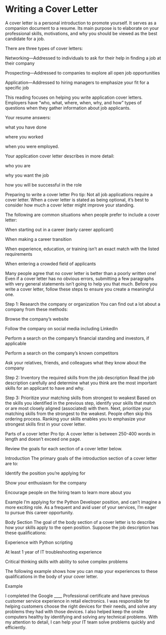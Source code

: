 # Writing a Cover Letter

A cover letter is a personal introduction to promote yourself. It serves as a companion document to a resume. Its main purpose is to elaborate on your professional skills, motivations, and why you should be viewed as the best candidate for a job.

There are three types of cover letters:

Networking—Addressed to individuals to ask for their help in finding a job at their company

Prospecting—Addressed to companies to explore all open job opportunities

Application—Addressed to hiring managers to emphasize your fit for a specific job

This reading focuses on helping you write application cover letters. Employers have “who, what, where, when, why, and how” types of questions when they gather information about job applicants.

Your resume answers:

what you have done

where you worked

when you were employed.

Your application cover letter describes in more detail:

who you are

why you want the job

how you will be successful in the role

Preparing to write a cover letter
Pro tip: Not all job applications require a cover letter. When a cover letter is stated as being optional, it’s best to consider how much a cover letter might improve your standing.

The following are common situations when people prefer to include a cover letter:

When starting out in a career (early career applicant)

When making a career transition

When experience, education, or training isn’t an exact match with the listed requirements

When entering a crowded field of applicants

Many people agree that no cover letter is better than a poorly written one! Even if a cover letter has no obvious errors, submitting a few paragraphs with very general statements isn’t going to help you that much. Before you write a cover letter, follow these steps to ensure you create a meaningful one.

Step 1: Research the company or organization
You can find out a lot about a company from these methods:

Browse the company’s website

Follow the company on social media including LinkedIn

Perform a search on the company’s financial standing and investors, if applicable

Perform a search on the company’s known competitors

Ask your relatives, friends, and colleagues what they know about the company

Step 2: Inventory the required skills from the job description
Read the job description carefully and determine what you think are the most important skills for an applicant to have and why.

Step 3: Prioritize your matching skills from strongest to weakest
Based on the skills you identified in the previous step, identify your skills that match or are most closely aligned (associated) with them. Next, prioritize your matching skills from the strongest to the weakest. People often skip this ordering process. Ranking your skills enables you to emphasize your strongest skills first in your cover letter.

Parts of a cover letter
Pro tip: A cover letter is between 250-400 words in length and doesn’t exceed one page.

Review the goals for each section of a cover letter below.

Introduction
The primary goals of the introduction section of a cover letter are to:

Identify the position you’re applying for

Show your enthusiasm for the company

Encourage people on the hiring team to learn more about you

Example I’m applying for the Python Developer position, and can’t imagine a more exciting role. As a frequent and avid user of your services, I’m eager to pursue this career opportunity.

Body Section
The goal of the body section of a cover letter is to describe how your skills apply to the open position. Suppose the job description has these qualifications:

Experience with Python scripting

At least 1 year of IT troubleshooting experience

Critical thinking skills with ability to solve complex problems

The following example shows how you can map your experiences to these qualifications in the body of your cover letter.

Example

I completed the Google \_\_\_\_ Professional certificate and have previous customer service experience in retail electronics. I was responsible for helping customers choose the right devices for their needs, and solve any problems they had with those devices. I also helped keep the onsite computers healthy by identifying and solving any technical problems. With my attention to detail, I can help your IT team solve problems quickly and efficiently.
